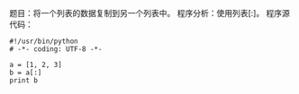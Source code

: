 题目：将一个列表的数据复制到另一个列表中。
程序分析：使用列表[:]。
程序源代码：
```
#!/usr/bin/python
# -*- coding: UTF-8 -*-

a = [1, 2, 3]
b = a[:]
print b
```

